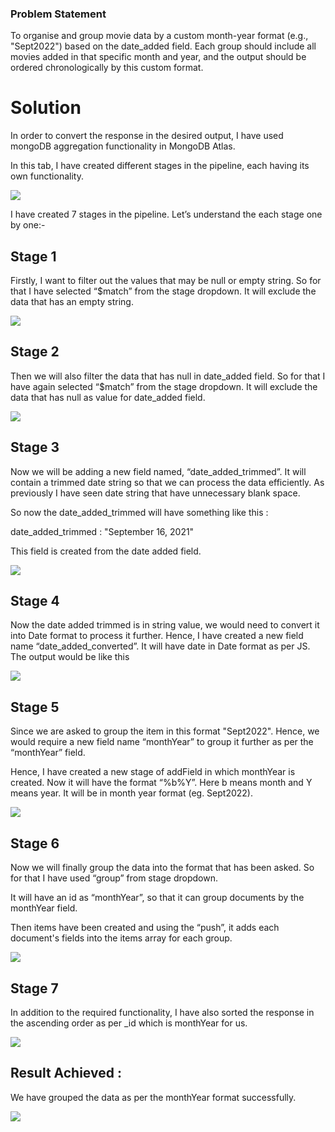 ### Problem Statement
To organise and group movie data by a custom month-year format (e.g., "Sept2022") based on the date_added field. Each group should include all movies added in that specific month and year, and the output should be ordered chronologically by this custom format.



# Solution
In order to convert the response in the desired output, I have used mongoDB aggregation functionality in MongoDB Atlas.

In this tab, I have created different stages in the pipeline, each having its own functionality.

![](https://github.com/user-attachments/assets/782d78d5-36bd-40a1-89ff-e71d3811f3d7)

I have created 7 stages in the pipeline. Let’s understand the each stage one by one:-

Stage 1
-------------
Firstly, I want to filter out the values that may be null or empty string. So for that I have selected “$match” from the stage dropdown. It will exclude the data that has an empty string.

![](https://github.com/user-attachments/assets/dc3cda27-5c89-4187-8b20-f541d0b03992)

Stage 2
-------------
Then we will also filter the data that has null in date_added field. So for that I have again selected “$match” from the stage dropdown. It will exclude the data that has null as value for date_added field.

![](https://github.com/user-attachments/assets/cde3397b-bf9f-4096-95f6-68b072a6d228)

Stage 3
-------------
Now we will be adding a new field named, “date_added_trimmed”. It will contain a trimmed date string so that we can process the data efficiently. As previously I have seen date string that have unnecessary blank space.

So now the date_added_trimmed will have something like this : 


date_added_trimmed : "September 16, 2021"

This field is created from the date added field.


![](https://github.com/user-attachments/assets/7a4d3d6d-8f13-40a9-9646-3e67f069a4e4)

Stage 4
-------------
Now the date added trimmed is in string value, we would need to convert it into Date format to process it further. Hence, I have created a new field name “date_added_converted”. It will have date in Date format as per JS.
The output would be like this 


![](https://github.com/user-attachments/assets/c6a9f1af-35f9-4368-97f4-1d39ff231445)

Stage 5
-------------
Since we are asked to group the item in this format "Sept2022". Hence, we would require a new field name “monthYear” to group it further as per the “monthYear” field.

Hence, I have created a new stage of addField in which monthYear is created. Now it will have the format “%b%Y”. Here b means month and Y means year. It will be in month year format (eg. Sept2022).


![](https://github.com/user-attachments/assets/c485eddf-9910-491e-9d22-fdbcc315b823)

Stage 6
-------------
Now we will finally group the data into the format that has been asked. So for that I have used “group” from stage dropdown.

It will have an id as “monthYear”, so that it can group documents by the monthYear field.

Then items have been created and using the “push”, it adds each document's fields into the items array for each group.


![](https://github.com/user-attachments/assets/63d6175c-d6ab-4ea4-9ce4-bf8682b523fd)

Stage 7
-------------
In addition to the required functionality, I have also sorted the response in the ascending order as per _id which is monthYear for us.

![](https://github.com/user-attachments/assets/6a3769cf-081c-437a-a53a-293c949d27b8)


Result Achieved :
-------------
We have grouped the data as per the monthYear format successfully.

![](https://github.com/user-attachments/assets/457eb14a-83be-4638-8ca0-f27c6fe27a45)
